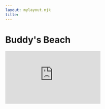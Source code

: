 ```yaml
---
layout: mylayout.njk
title: 
---
```


  <div id = "container">
      <h1 id = "myHeader">Buddy's Beach</h1> 
  </div>
    
  <article id = "tide"></article>
    
  <div id = "widget">
      <iframe id="widget-iframe" width="300px" height="167px"
      src="https://services.metservice.com/weather-widget/widget?params=white|small|portrait|days-3|classic&loc=dunedin&type=urban" 
      allowtransparency="true" style="border:none"></iframe>
  </div>